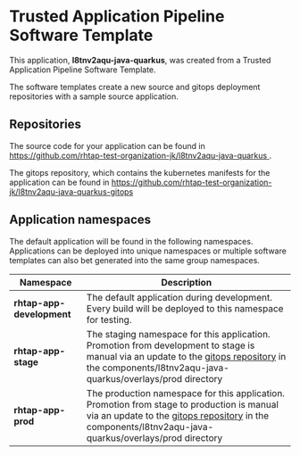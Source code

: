 # Trusted Application Pipeline Software Template

This application, **l8tnv2aqu-java-quarkus**, was created from a Trusted Application Pipeline Software Template.

The software templates create a new source and gitops deployment repositories with a sample source application. 

## Repositories

The source code for your application can be found in [https://github.com/rhtap-test-organization-jk/l8tnv2aqu-java-quarkus ](https://github.com/rhtap-test-organization-jk/l8tnv2aqu-java-quarkus ).
 
The gitops repository, which contains the kubernetes manifests for the application can be found in 
[https://github.com/rhtap-test-organization-jk/l8tnv2aqu-java-quarkus-gitops ](https://github.com/rhtap-test-organization-jk/l8tnv2aqu-java-quarkus-gitops ) 

## Application namespaces 

The default application will be found in the following namespaces. Applications can be deployed into unique namespaces or multiple software templates can also bet generated into the same group namespaces.  

|  Namespace   |  Description   |  
| -------- | -------- |   
| **rhtap-app-development** | The default application during development. Every build will be deployed to this namespace for testing. | 
| **rhtap-app-stage** | The staging namespace for this application. Promotion from development to stage is manual via an update to the [gitops repository](https://github.com/rhtap-test-organization-jk/l8tnv2aqu-java-quarkus-gitops ) in the components/l8tnv2aqu-java-quarkus/overlays/prod directory |  
| **rhtap-app-prod** | The production namespace for this application. Promotion from stage to production is manual via an update to the [gitops repository](https://github.com/rhtap-test-organization-jk/l8tnv2aqu-java-quarkus-gitops ) in the components/l8tnv2aqu-java-quarkus/overlays/prod directory | 